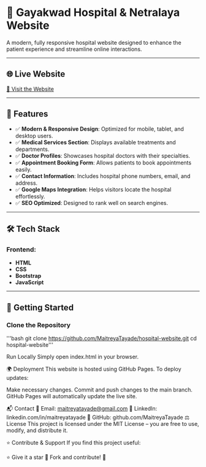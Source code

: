 # 🏥 Gayakwad Hospital & Netralaya Website

A modern, fully responsive hospital website designed to enhance the patient experience and streamline online interactions.


---

## 🌐 Live Website
[🔗 Visit the Website]([#](https://maitreyatayade.github.io/hospital-website/)) <!-- Add the live link here -->

---

## 📌 Features
- ✅ **Modern & Responsive Design**: Optimized for mobile, tablet, and desktop users.
- ✅ **Medical Services Section**: Displays available treatments and departments.
- ✅ **Doctor Profiles**: Showcases hospital doctors with their specialties.
- ✅ **Appointment Booking Form**: Allows patients to book appointments easily.
- ✅ **Contact Information**: Includes hospital phone numbers, email, and address.
- ✅ **Google Maps Integration**: Helps visitors locate the hospital effortlessly.
- ✅ **SEO Optimized**: Designed to rank well on search engines.

---

## 🛠️ Tech Stack
### Frontend:
- **HTML**
- **CSS**
- **Bootstrap**
- **JavaScript**

---

## 🚀 Getting Started

### Clone the Repository
'''bash
git clone https://github.com/MaitreyaTayade/hospital-website.git
cd hospital-website'''

Run Locally
Simply open index.html in your browser.

🌍 Deployment
This website is hosted using GitHub Pages. To deploy updates:

Make necessary changes.
Commit and push changes to the main branch.
GitHub Pages will automatically update the live site.

📬 Contact
📧 Email: maitreyatayade@gmail.com
💼 LinkedIn: linkedin.com/in/maitreyatayade
🐙 GitHub: github.com/MaitreyaTayade
⚖️ License
This project is licensed under the MIT License – you are free to use, modify, and distribute it.

⭐ Contribute & Support
If you find this project useful:

⭐ Give it a star
🔄 Fork and contribute! 🚀
